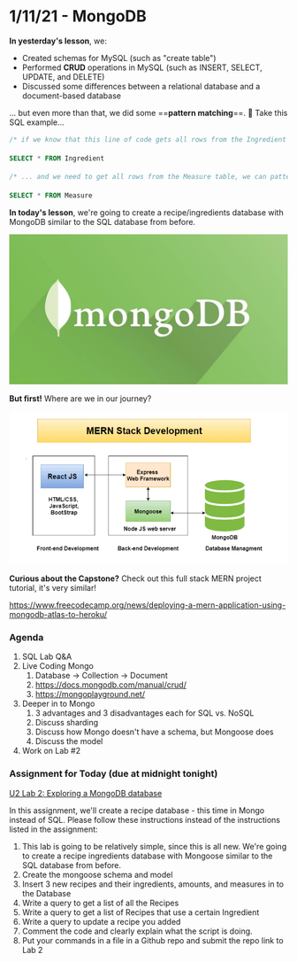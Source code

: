 # 1/11/21 - MongoDB

**In yesterday's lesson**, we:

- Created schemas for MySQL (such as "create table")
- Performed **CRUD** operations in MySQL (such as INSERT, SELECT, UPDATE, and DELETE)
- Discussed some differences between a relational database and a document-based database



... but even more than that, we did some ==**pattern matching**==. :crystal_ball: Take this SQL example...



```sql
/* if we know that this line of code gets all rows from the Ingredient table with SQL... */

SELECT * FROM Ingredient

/* ... and we need to get all rows from the Measure table, we can pattern match... */

SELECT * FROM Measure
```





**In today's lesson**, we're going to create a recipe/ingredients database with MongoDB similar to the SQL database from before.  

![](mongo.png)



**But first!** Where are we in our journey?

![](MERN-stack-1.png)

**Curious about the Capstone?**  Check out this full stack MERN project tutorial, it's very similar!

https://www.freecodecamp.org/news/deploying-a-mern-application-using-mongodb-atlas-to-heroku/



### Agenda



1. SQL Lab Q&A
2. Live Coding Mongo
   1. Database -> Collection -> Document
   2. https://docs.mongodb.com/manual/crud/
   3. https://mongoplayground.net/
3. Deeper in to Mongo
   1. 3 advantages and 3 disadvantages each for SQL vs. NoSQL
   2. Discuss sharding
   3. Discuss how Mongo doesn't have a schema, but Mongoose does
   4. Discuss the model
4. Work on Lab #2



### Assignment for Today (due at midnight tonight)

[U2 Lab 2: Exploring a MongoDB database](https://skilledkc.valor.training/mod/assign/view.php?id=11657)

In this assignment, we'll create a recipe database - this time in Mongo instead of SQL.  Please follow these instructions instead of the instructions listed in the assignment:

1. This lab is going to be relatively simple, since this is all new. We're going to create a recipe ingredients database with Mongoose similar to the SQL database from before.
2. Create the mongoose schema and model
7. Insert 3 new recipes and their ingredients, amounts, and measures in to the Database
8. Write a query to get a list of all the Recipes
9. Write a query to get a list of Recipes that use a certain Ingredient
10. Write a query to update a recipe you added
7. Comment the code and clearly explain what the script is doing.
8. Put your  commands in a file in a Github repo and submit the repo link to Lab 2

